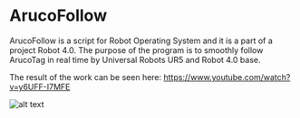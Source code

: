 # ArucoFollow
ArucoFollow is a script for Robot Operating System and it is a part of a project Robot 4.0. The purpose of the program is to smoothly follow ArucoTag in real time by Universal Robots UR5 and Robot 4.0 base.

The result of the work can be seen here:
https://www.youtube.com/watch?v=y6UFF-I7MFE

![alt text](https://i.ibb.co/hMQnKcp/image.png)
